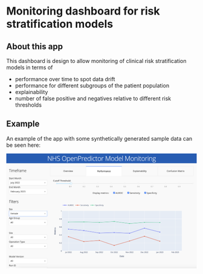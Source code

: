 # Monitoring dashboard for risk stratification models

## About this app

This dashboard is design to allow monitoring of clinical risk stratification models in terms of 
* performance over time to spot data drift
* performance for different subgroups of the patient population
* explainability
* number of false positive and negatives relative to different risk thresholds

## Example

An example of the app with some synthetically generated sample data can be seen here:

![Screenshot](img/screenshot.png)




